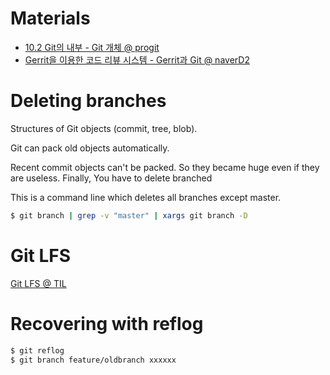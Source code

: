 # Materials

* [10.2 Git의 내부 - Git 개체 @ progit](https://git-scm.com/book/ko/v2/Git%EC%9D%98-%EB%82%B4%EB%B6%80-Git-%EA%B0%9C%EC%B2%B4)
* [Gerrit을 이용한 코드 리뷰 시스템 - Gerrit과 Git @ naverD2](https://d2.naver.com/helloworld/1859580)

# Deleting branches

Structures of Git objects (commit, tree, blob).



Git can pack old objects automatically.

Recent commit objects can't be packed. So they became huge even if they are useless. Finally, You have to delete branched

This is a command line which deletes all branches except master.

```bash
$ git branch | grep -v "master" | xargs git branch -D 
```

# Git LFS

[Git LFS @ TIL](/git#git-lfs)

# Recovering with reflog

```bash
$ git reflog
$ git branch feature/oldbranch xxxxxx
```
